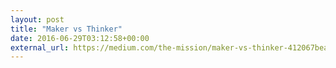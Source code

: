 ```yaml
---
layout: post
title: "Maker vs Thinker"
date: 2016-06-29T03:12:58+00:00
external_url: https://medium.com/the-mission/maker-vs-thinker-412067bea16
---
```

